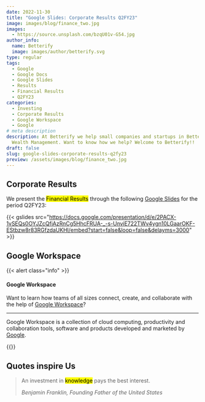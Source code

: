 ```yaml
---
date: 2022-11-30
title: "Google Slides: Corporate Results Q2FY23"
image: images/blog/finance_two.jpg
images:
  - https://source.unsplash.com/bzqU01v-G54.jpg
author_info:
  name: Betterify
  image: images/author/betterify.svg
type: regular
tags:
  - Google
  - Google Docs
  - Google Slides
  - Results
  - Financial Results
  - Q2FY23
categories:
  - Investing
  - Corporate Results
  - Google Workspace
  - Google
# meta description
description: At Betterify we help small companies and startups in Better Financial and
  Wealth Management. Want to know how we help? Welcome to Betterify!!
draft: false
slug: google-slides-corporate-results-q2fy23
preview: /assets/images/blog/finance_two.jpg
---
```

## Corporate Results
We present the <mark>Financial Results</mark> through the following [Google Slides](https://www.google.com/slides/about/) for the period Q2FY23:

{{< gslides src="https://docs.google.com/presentation/d/e/2PACX-1vSEQs0OYJZcQfiAzRnCg5HhcFRUA-_-s-UnviE722TWv4ygn10LGaarOKF-EStbzw8r83RGfzdaUKHl/embed?start=false&loop=false&delayms=3000" >}}

## Google Workspace
{{< alert class="info" >}}
<h4 class="alert-heading">Google Workspace</h4>
  <p>Want to learn how teams of all sizes connect, create, and collaborate with the help of <a href="https://workspace.google.com/intl/en_in/" target="_blank" class="alert-link">Google Workspace</a>?</p>
  <hr>
  <p class="mb-0">Google Workspace is a collection of cloud computing, productivity and collaboration tools, software and products developed and marketed by <a href="https://www.google.com/" target="_blank" class="alert-link">Google</a>.</p>
{{</ alert >}}

## Quotes inspire Us
>An investment in <mark>knowledge</mark> pays the best interest.
>
> <cite>Benjamin Franklin, Founding Father of the United States</cite>